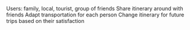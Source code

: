
Users: family, local, tourist, group of friends
Share itinerary around with friends
Adapt transportation for each person
Change itinerary for future trips based on their satisfaction
